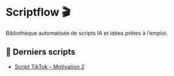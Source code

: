 # Scriptflow 🎬
Bibliothèque automatisée de scripts IA et idées prêtes à l’emploi.

## 📜 Derniers scripts
- [Script TikTok – Motivation 2](content/script-tiktok-motivation-2.md)
